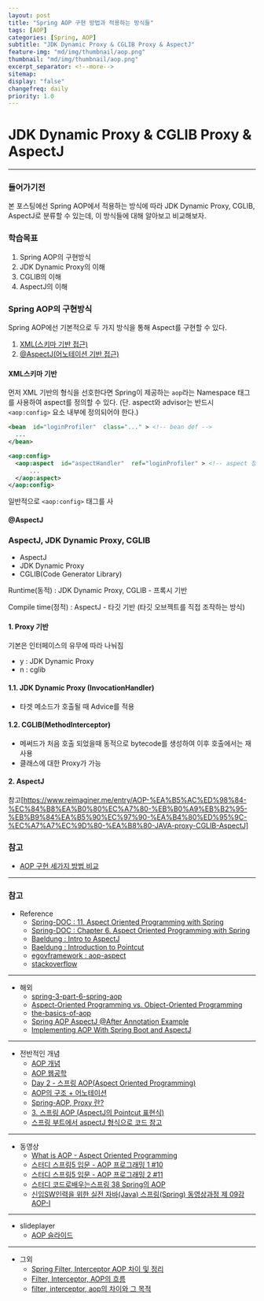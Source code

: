```yaml
---
layout: post
title: "Spring AOP 구현 방법과 적용하는 방식들"
tags: [AOP]
categories: [Spring, AOP]
subtitle: "JDK Dynamic Proxy & CGLIB Proxy & AspectJ"
feature-img: "md/img/thumbnail/aop.png"
thumbnail: "md/img/thumbnail/aop.png"
excerpt_separator: <!--more-->
sitemap:
display: "false"
changefreq: daily
priority: 1.0
---
```


<!--more-->

# JDK Dynamic Proxy & CGLIB Proxy & AspectJ

---

### 들어가기전

  본 포스팅에선 Spring AOP에서 적용하는 방식에 따라 JDK Dynamic Proxy, CGLIB, AspectJ로 분류할 수 있는데, 이 방식들에 대해 알아보고 비교해보자.

### 학습목표

1. Spring AOP의 구현방식
2. JDK Dynamic Proxy의 이해
3. CGLIB의 이해
4. AspectJ의 이해

### Spring AOP의 구현방식

Spring AOP에선 기본적으로 두 가지 방식을 통해 Aspect를 구현할 수 있다.

1. [XML(스키마 기반 접근)](https://docs.spring.io/spring/docs/4.3.15.RELEASE/spring-framework-reference/html/aop.html#aop-schema)
2. [@AspectJ(어노테이션 기반 접근)](https://docs.spring.io/spring/docs/4.3.15.RELEASE/spring-framework-reference/html/aop.html#aop-ataspectj)

#### XML스키마 기반

먼저 XML 기반의 형식을 선호한다면 Spring이 제공하는  `aop`라는 Namespace 태그를  사용하여 aspect를 정의할 수 있다. (단. aspect와 advisor는 반드시 `<aop:config>` 요소 내부에 정의되어야 한다.)

``` xml
<bean  id="loginProfiler"  class="..." > <!-- bean def -->
  ...
</bean>

<aop:config>
  <aop:aspect  id="aspectHandler"  ref="loginProfiler" > <!-- aspect 정의 -->
      ...
  </aop:aspect>
</aop:config>
```

일반적으로 `<aop:config>` 태그를 사

#### @AspectJ



### AspectJ, JDK Dynamic Proxy, CGLIB

- AspectJ
- JDK Dynamic Proxy
- CGLIB(Code Generator Library)


Runtime(동적) : JDK Dynamic Proxy, CGLIB - 프록시 기반

Compile time(정적) : AspectJ    - 타깃 기반 (타깃 오브젝트를 직접 조작하는 방식)

#### 1. Proxy 기반

기본은 인터페이스의 유무에 따라 나눠짐

- y : JDK Dynamic Proxy
- n : cglib

#### 1.1. JDK Dynamic Proxy (InvocationHandler)

- 타겟 메소드가 호출될 때 Advice를 적용

#### 1.2. CGLIB(MethodInterceptor)

- 메써드가 처음 호출 되었을때 동적으로 bytecode를 생성하여 이후 호출에서는 재사용
- 클래스에 대한 Proxy가 가능

#### 2. AspectJ


참고[https://www.reimaginer.me/entry/AOP-%EA%B5%AC%ED%98%84-%EC%84%B8%EA%B0%80%EC%A7%80-%EB%B0%A9%EB%B2%95-%EB%B9%84%EA%B5%90%EC%97%90-%EA%B4%80%ED%95%9C-%EC%A7%A7%EC%9D%80-%EA%B8%80-JAVA-proxy-CGLIB-AspectJ]


### 참고

- [AOP 구현 세가지 방법 비교](https://www.reimaginer.me/entry/AOP-%EA%B5%AC%ED%98%84-%EC%84%B8%EA%B0%80%EC%A7%80-%EB%B0%A9%EB%B2%95-%EB%B9%84%EA%B5%90%EC%97%90-%EA%B4%80%ED%95%9C-%EC%A7%A7%EC%9D%80-%EA%B8%80-JAVA-proxy-CGLIB-AspectJ)



---



### 참고

- Reference
  - [Spring-DOC : 11. Aspect Oriented Programming with Spring](https://docs.spring.io/spring/docs/4.3.15.RELEASE/spring-framework-reference/html/aop.html)
  - [Spring-DOC : Chapter 6. Aspect Oriented Programming with Spring](https://docs.spring.io/spring/docs/2.0.x/reference/aop.html)
  - [Baeldung : Intro to AspectJ](https://www.baeldung.com/aspectj)
  - [Baeldung : Introduction to Pointcut](https://www.baeldung.com/spring-aop-Pointcut-tutorial)
  - [egovframework : aop-aspect](http://www.egovframe.go.kr/wiki/doku.php?id=egovframework:rte:fdl:aop:aspectj)
  - [stackoverflow](https://stackoverflow.com/questions/29650355/why-in-spring-aop-the-object-are-wrapped-into-a-jdk-proxy-that-implements-interf)
---

- 해외
  - [spring-3-part-6-spring-aop](http://ojitha.blogspot.com/2013/03/spring-3-part-6-spring-aop.html)
  - [Aspect-Oriented Programming vs. Object-Oriented Programming](https://study.com/academy/lesson/aspect-oriented-programming-vs-object-oriented-programming.html)
  - [the-basics-of-aop](https://blog.jayway.com/2015/09/07/the-basics-of-aop/)
  - [Spring AOP AspectJ @After Annotation Example](https://howtodoinjava.com/spring-aop/aspectj-after-annotation-example/)
  - [Implementing AOP With Spring Boot and AspectJ](https://dzone.com/articles/implementing-aop-with-spring-boot-and-aspectj)

---

- 전반적인 개념
  - [AOP 개념](https://devjms.tistory.com/70)
  - [AOP 웹공학](http://www.jidum.com/jidums/view.do?jidumId=312)
  - [Day 2 - 스프링 AOP(Aspect Oriented Programming)](http://closer27.github.io/backend/2017/08/03/spring-aop/)
  - [AOP의 구조 + 어노테이션](https://hunit.tistory.com/188)
  - [Spring-AOP, Proxy 란?](https://minwan1.github.io/2017/10/29/2017-10-29-Spring-AOP-Proxy/)
  - [3. 스프링 AOP (AspectJ의 Pointcut 표현식) ](http://blog.naver.com/PostView.nhn?blogId=chocolleto&logNo=30086024618&categoryNo=29&viewDate=&currentPage=1&listtype=0)
  - [스프링 부트에서 aspectJ 형식으로 코드 참고](http://jsonobject.tistory.com/247)

---

- 동영상
  - [What is AOP - Aspect Oriented Programming](https://www.youtube.com/watch?v=DuFPj8MlAVo&index=8&list=WL&t=0s)
  - [스터디 스프링5 입문 - AOP 프로그래밍 1 #10](https://www.youtube.com/watch?v=wrHTMsKrKkA&index=6&list=WL&t=0s)
  - [스터디 스프링5 입문 - AOP 프로그래밍 2 #11](https://www.youtube.com/watch?v=9Gdv6fhhaB0&index=5&list=WL&t=0s)
  - [스터디 코드로배우는스프링 38 Spring의 AOP](https://www.youtube.com/watch?v=4-JcM7y1M_8&index=7&list=WL&t=0s)
  - [신입SW인력을 위한 실전 자바(Java) 스프링(Spring) 동영상과정 제 09강 AOP-I](https://www.youtube.com/watch?v=2F8K9BLgvjE&index=9&list=WL&t=0s)

---

- slideplayer
  - [AOP 슬라이드](https://slideplayer.com/slide/9380068/)

---

- 그외
  - [Spring Filter, Interceptor AOP 차이 및 정리 ](http://goddaehee.tistory.com/154)
  - [Filter, Interceptor, AOP의 흐름](https://doublesprogramming.tistory.com/133)
  - [filter, interceptor, aop의 차이와 그 목적](http://hayunstudy.tistory.com/53)
